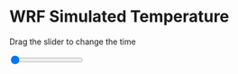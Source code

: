 <h1>WRF Simulated Temperature</h1>
<p>Drag the slider to change the time</p>

<div class="slidecontainer">
<input oninput='setImage(this)' class="slider" type="range" min="0" max="49" value="0" step="1" />
<img id='img'/>
</div>

<script>
var img = document.getElementById('img');
var img_array = ['/assets/images/wrf/t_wrfout_d01_2020-03-03_12:00:00.png',
'/assets/images/wrf/t_wrfout_d01_2020-03-03_13:00:00.png',
'/assets/images/wrf/t_wrfout_d01_2020-03-03_14:00:00.png',
'/assets/images/wrf/t_wrfout_d01_2020-03-03_15:00:00.png',
'/assets/images/wrf/t_wrfout_d01_2020-03-03_16:00:00.png',
'/assets/images/wrf/t_wrfout_d01_2020-03-03_17:00:00.png',
'/assets/images/wrf/t_wrfout_d01_2020-03-03_18:00:00.png',
'/assets/images/wrf/t_wrfout_d01_2020-03-03_19:00:00.png',
'/assets/images/wrf/t_wrfout_d01_2020-03-03_20:00:00.png',
'/assets/images/wrf/t_wrfout_d01_2020-03-03_21:00:00.png',
'/assets/images/wrf/t_wrfout_d01_2020-03-03_22:00:00.png',
'/assets/images/wrf/t_wrfout_d01_2020-03-03_23:00:00.png',
'/assets/images/wrf/t_wrfout_d01_2020-03-04_00:00:00.png',
'/assets/images/wrf/t_wrfout_d01_2020-03-04_01:00:00.png',
'/assets/images/wrf/t_wrfout_d01_2020-03-04_02:00:00.png',
'/assets/images/wrf/t_wrfout_d01_2020-03-04_03:00:00.png',
'/assets/images/wrf/t_wrfout_d01_2020-03-04_04:00:00.png',
'/assets/images/wrf/t_wrfout_d01_2020-03-04_05:00:00.png',
'/assets/images/wrf/t_wrfout_d01_2020-03-04_06:00:00.png',
'/assets/images/wrf/t_wrfout_d01_2020-03-04_07:00:00.png',
'/assets/images/wrf/t_wrfout_d01_2020-03-04_08:00:00.png',
'/assets/images/wrf/t_wrfout_d01_2020-03-04_09:00:00.png',
'/assets/images/wrf/t_wrfout_d01_2020-03-04_10:00:00.png',
'/assets/images/wrf/t_wrfout_d01_2020-03-04_11:00:00.png',
'/assets/images/wrf/t_wrfout_d01_2020-03-04_12:00:00.png',
'/assets/images/wrf/t_wrfout_d01_2020-03-04_13:00:00.png',
'/assets/images/wrf/t_wrfout_d01_2020-03-04_14:00:00.png',
'/assets/images/wrf/t_wrfout_d01_2020-03-04_15:00:00.png',
'/assets/images/wrf/t_wrfout_d01_2020-03-04_16:00:00.png',
'/assets/images/wrf/t_wrfout_d01_2020-03-04_17:00:00.png',
'/assets/images/wrf/t_wrfout_d01_2020-03-04_18:00:00.png',
'/assets/images/wrf/t_wrfout_d01_2020-03-04_19:00:00.png',
'/assets/images/wrf/t_wrfout_d01_2020-03-04_20:00:00.png',
'/assets/images/wrf/t_wrfout_d01_2020-03-04_21:00:00.png',
'/assets/images/wrf/t_wrfout_d01_2020-03-04_22:00:00.png',
'/assets/images/wrf/t_wrfout_d01_2020-03-04_23:00:00.png',
'/assets/images/wrf/t_wrfout_d01_2020-03-05_00:00:00.png',
'/assets/images/wrf/t_wrfout_d01_2020-03-05_01:00:00.png',
'/assets/images/wrf/t_wrfout_d01_2020-03-05_02:00:00.png',
'/assets/images/wrf/t_wrfout_d01_2020-03-05_03:00:00.png',
'/assets/images/wrf/t_wrfout_d01_2020-03-05_04:00:00.png',
'/assets/images/wrf/t_wrfout_d01_2020-03-05_05:00:00.png',
'/assets/images/wrf/t_wrfout_d01_2020-03-05_06:00:00.png',
'/assets/images/wrf/t_wrfout_d01_2020-03-05_07:00:00.png',
'/assets/images/wrf/t_wrfout_d01_2020-03-05_08:00:00.png',
'/assets/images/wrf/t_wrfout_d01_2020-03-05_09:00:00.png',
'/assets/images/wrf/t_wrfout_d01_2020-03-05_10:00:00.png',
'/assets/images/wrf/t_wrfout_d01_2020-03-05_11:00:00.png',
'/assets/images/wrf/t_wrfout_d01_2020-03-05_12:00:00.png',];
function setImage(obj)
{
        var value = obj.value;
        img.src = img_array[value];

}
</script>
